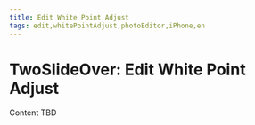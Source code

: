 ```yaml
---
title: Edit White Point Adjust
tags: edit,whitePointAdjust,photoEditor,iPhone,en
---
```


# TwoSlideOver: Edit White Point Adjust

Content TBD
